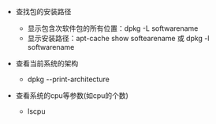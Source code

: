 - 查找包的安装路径  
	- 显示包含次软件包的所有位置：dpkg -L softwarename  
	- 显示安装路径：apt-cache show softearename 或 dpkg -l softwarename  

- 查看当前系统的架构  
    - dpkg --print-architecture  

- 查看系统的cpu等参数(如cpu的个数)  
    - lscpu  
